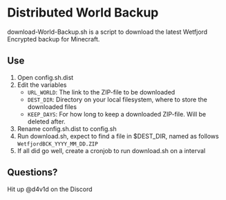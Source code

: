 # Distributed World Backup
download-World-Backup.sh is a script to download the latest Wetfjord Encrypted backup for Minecraft.

## Use
1. Open config.sh.dist
2. Edit the variables
	* `URL_WORLD`: The link to the ZIP-file to be downloaded
	* `DEST_DIR`: Directory on your local filesystem, where to store the downloaded files
	* `KEEP_DAYS`: For how long to keep a downloaded ZIP-file. Will be deleted after.
3. Rename config.sh.dist to config.sh
4. Run download.sh, expect to find a file in $DEST_DIR, named as follows `WetfjordBCK_YYYY_MM_DD.ZIP`
5. If all did go well, create a cronjob to run download.sh on a interval

## Questions?
Hit up @d4v1d on the Discord
